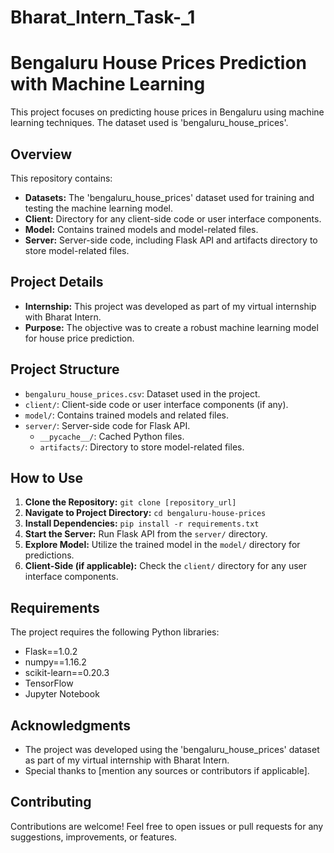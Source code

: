 # Bharat_Intern_Task-_1
# Bengaluru House Prices Prediction with Machine Learning

This project focuses on predicting house prices in Bengaluru using machine learning techniques. The dataset used is 'bengaluru_house_prices'.

## Overview

This repository contains:

- **Datasets:** The 'bengaluru_house_prices' dataset used for training and testing the machine learning model.
- **Client:** Directory for any client-side code or user interface components.
- **Model:** Contains trained models and model-related files.
- **Server:** Server-side code, including Flask API and artifacts directory to store model-related files.

## Project Details

- **Internship:** This project was developed as part of my virtual internship with Bharat Intern.
- **Purpose:** The objective was to create a robust machine learning model for house price prediction.

## Project Structure

- `bengaluru_house_prices.csv`: Dataset used in the project.
- `client/`: Client-side code or user interface components (if any).
- `model/`: Contains trained models and related files.
- `server/`: Server-side code for Flask API.
  - `__pycache__/`: Cached Python files.
  - `artifacts/`: Directory to store model-related files.

## How to Use

1. **Clone the Repository:** `git clone [repository_url]`
2. **Navigate to Project Directory:** `cd bengaluru-house-prices`
3. **Install Dependencies:** `pip install -r requirements.txt`
4. **Start the Server:** Run Flask API from the `server/` directory.
5. **Explore Model:** Utilize the trained model in the `model/` directory for predictions.
6. **Client-Side (if applicable):** Check the `client/` directory for any user interface components.

## Requirements

The project requires the following Python libraries:

- Flask==1.0.2
- numpy==1.16.2
- scikit-learn==0.20.3 
- TensorFlow
- Jupyter Notebook

## Acknowledgments

- The project was developed using the 'bengaluru_house_prices' dataset as part of my virtual internship with Bharat Intern.
- Special thanks to [mention any sources or contributors if applicable].

## Contributing

Contributions are welcome! Feel free to open issues or pull requests for any suggestions, improvements, or features.
